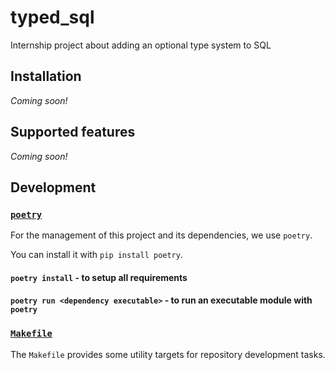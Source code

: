 # typed_sql

Internship project about adding an optional type system to SQL

<!--mkdocs-intro-start-->

## Installation

*Coming soon!*

<!-- TODO: describe how to install `typed_sql` -->

## Supported features

*Coming soon!*

<!-- TODO: describe supported & planned features -->

<!--mkdocs-intro-end-->

## Development

### [`poetry`](./pyproject.toml)

For the management of this project and its dependencies, we use `poetry`.

You can install it with `pip install poetry`.

#### `poetry install` - to setup all requirements

#### `poetry run <dependency executable>` - to run an executable module with `poetry`

### [`Makefile`](./Makefile)

The `Makefile` provides some utility targets for repository development tasks.
